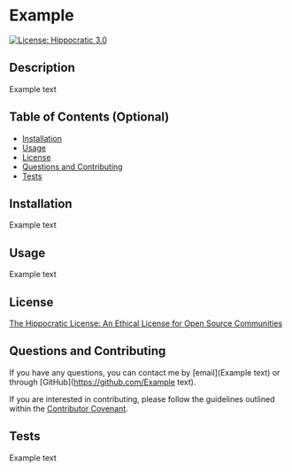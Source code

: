 # Example

[![License: Hippocratic 3.0](https://img.shields.io/badge/License-Hippocratic_3.0-lightgrey.svg)](https://firstdonoharm.dev)

## Description

Example text

## Table of Contents (Optional)

- [Installation](#installation)
- [Usage](#usage)
- [License](#license)
- [Questions and Contributing](#questions-and-contributing)
- [Tests](#tests)

## Installation

Example text

## Usage

Example text

## License

[The Hippocratic License: An Ethical License for Open Source Communities](https://firstdonoharm.dev)

## Questions and Contributing

If you have any questions, you can contact me by [email](Example text) or through [GitHub](https://github.com/Example text).

If you are interested in contributing, please follow the guidelines outlined within the [Contributor Covenant](https://www.contributor-covenant.org/).

## Tests

Example text